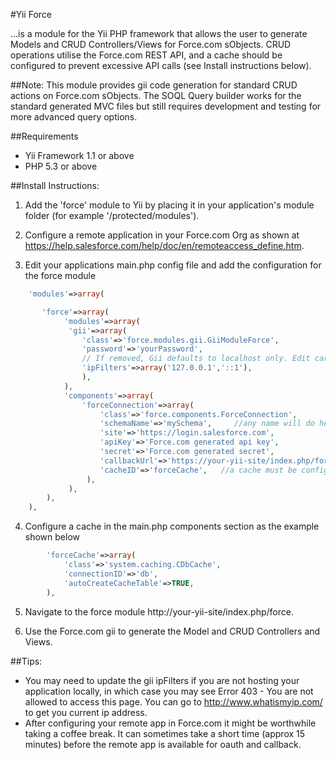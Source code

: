 #Yii Force

...is a module for the Yii PHP framework that allows the user to generate Models and CRUD Controllers/Views for Force.com sObjects. CRUD operations utilise the Force.com REST API, and a
cache should be configured to prevent excessive API calls (see Install instructions below).

##Note:
This module provides gii code generation for standard CRUD actions on Force.com sObjects. The SOQL Query builder works for the standard generated MVC files but still requires development and testing for more
advanced query options. 

##Requirements
* Yii Framework 1.1 or above
* PHP 5.3 or above


##Install Instructions:
1. Add the 'force' module to Yii by placing it in your application's module folder (for example '/protected/modules').

2. Configure a remote application in your Force.com Org as shown at https://help.salesforce.com/help/doc/en/remoteaccess_define.htm.

3. Edit your applications main.php config file and add the configuration for the force module
~~~PHP
    'modules'=>array(

       'force'=>array(
            'modules'=>array(
             'gii'=>array(
			    'class'=>'force.modules.gii.GiiModuleForce',
			    'password'=>'yourPassword',
			    // If removed, Gii defaults to localhost only. Edit carefully to taste.
			    'ipFilters'=>array('127.0.0.1','::1'),
                ),
            ),           
            'components'=>array(
                'forceConnection'=>array(
                    'class'=>'force.components.ForceConnection',
                    'schemaName'=>'mySchema',     //any name will do here
                    'site'=>'https://login.salesforce.com',
                    'apiKey'=>'Force.com generated api key',
                    'secret'=>'Force.com generated secret',
                    'callbackUrl'=>'https://your-yii-site/index.php/force/default/oauthcallback',   //this must be a https url
                    'cacheID'=>'forceCache',   //a cache must be configured - see example below
                 ),
             ),
        ),
    ),
~~~    		

4. Configure a cache in the main.php components section as the example shown below
~~~PHP
        'forceCache'=>array(
            'class'=>'system.caching.CDbCache',
            'connectionID'=>'db',
            'autoCreateCacheTable'=>TRUE,
        ),
~~~

5. Navigate to the force module http://your-yii-site/index.php/force.

6. Use the Force.com gii to generate the Model and CRUD Controllers and Views.


##Tips:
* You may need to update the gii ipFilters if you are not hosting your application locally, in which case you may see Error 403 - You are not allowed to access this page.
 You can go to http://www.whatismyip.com/ to get you current ip address.
* After configuring your remote app in Force.com it might be worthwhile taking a coffee break. It can sometimes take a short time (approx 15 minutes) before the remote app is available for oauth and callback.
